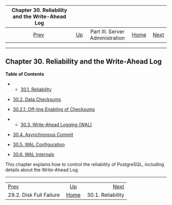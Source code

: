 

|  Chapter 30. Reliability and the Write-Ahead Log  |                                                    |                                 |                                                       |                                                   |
| :-----------------------------------------------: | :------------------------------------------------- | :-----------------------------: | ----------------------------------------------------: | ------------------------------------------------: |
| [Prev](disk-full.html "29.2. Disk Full Failure")  | [Up](admin.html "Part III. Server Administration") | Part III. Server Administration | [Home](index.html "PostgreSQL 17devel Documentation") |  [Next](wal-reliability.html "30.1. Reliability") |

***

## Chapter 30. Reliability and the Write-Ahead Log

**Table of Contents**

  * *   [30.1. Reliability](wal-reliability.html)
  * [30.2. Data Checksums](checksums.html)

    

  * [30.2.1. Off-line Enabling of Checksums](checksums.html#CHECKSUMS-OFFLINE-ENABLE-DISABLE)

  * *   [30.3. Write-Ahead Logging (WAL)](wal-intro.html)
  * [30.4. Asynchronous Commit](wal-async-commit.html)
  * [30.5. WAL Configuration](wal-configuration.html)
  * [30.6. WAL Internals](wal-internals.html)

This chapter explains how to control the reliability of PostgreSQL, including details about the Write-Ahead Log.

***

|                                                   |                                                       |                                                   |
| :------------------------------------------------ | :---------------------------------------------------: | ------------------------------------------------: |
| [Prev](disk-full.html "29.2. Disk Full Failure")  |   [Up](admin.html "Part III. Server Administration")  |  [Next](wal-reliability.html "30.1. Reliability") |
| 29.2. Disk Full Failure                           | [Home](index.html "PostgreSQL 17devel Documentation") |                                 30.1. Reliability |
